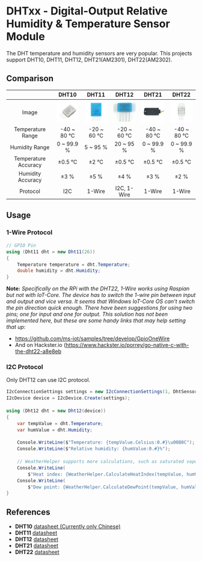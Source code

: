 # DHTxx - Digital-Output Relative Humidity & Temperature Sensor Module

The DHT temperature and humidity sensors are very popular. This projects support DHT10, DHT11, DHT12, DHT21(AM2301), DHT22(AM2302).

## Comparison

|  | DHT10 | DHT11 | DHT12 | DHT21 | DHT22 |
| :------: | :------: | :------: | :------: | :------: | :------: |
| Image | <img src="imgs/dht10.jpg" height="60"/> | <img src="imgs/dht11.jpg" height="60"/> | <img src="imgs/dht12.jpg" height="60"/> | <img src="imgs/dht21.jpg" height="60"/> | <img src="imgs/dht22.jpg" height="60"/> |
| Temperature Range | -40 ~ 80 ℃ | -20 ~ 60 ℃ | -20 ~ 60 ℃ | -40 ~ 80 ℃ | -40 ~ 80 ℃ |
| Humidity Range | 0 ~ 99.9 % | 5 ~ 95 % | 20 ~ 95 % | 0 ~ 99.9 % | 0 ~ 99.9 % |
| Temperature Accuracy | ±0.5 ℃ | ±2 ℃ | ±0.5 ℃ | ±0.5 ℃ | ±0.5 ℃ |
| Humidity Accuracy | ±3 % | ±5 % | ±4 % | ±3 % | ±2 % |
| Protocol | I2C | 1-Wire | I2C, 1-Wire | 1-Wire | 1-Wire |

## Usage

### 1-Wire Protocol

```csharp
// GPIO Pin
using (Dht11 dht = new Dht11(26))
{
    Temperature temperature = dht.Temperature;
    double humidity = dht.Humidity;
}
```
**Note:** _Specifically on the RPi with the DHT22, 1-Wire works using Raspian but not with IoT-Core. The device has to switch the 1-wire pin between input and output and vice versa. It seems that Windows IoT-Core OS can't switch the pin direction quick enough. There have been suggestions for using two pins; one for input and one for output. This solution has not been implemented here, but these are some handy links that may help setting that up:_
- https://github.com/ms-iot/samples/tree/develop/GpioOneWire
- And on Hackster.io (https://www.hackster.io/porrey/go-native-c-with-the-dht22-a8e8eb

### I2C Protocol

Only DHT12 can use I2C protocol.

```csharp
I2cConnectionSettings settings = new I2cConnectionSettings(1, DhtSensor.DefaultI2cAddressDht12);
I2cDevice device = I2cDevice.Create(settings);

using (Dht12 dht = new Dht12(device))
{
    var tempValue = dht.Temperature;
    var humValue = dht.Humidity;

    Console.WriteLine($"Temperature: {tempValue.Celsius:0.#}\u00B0C");
    Console.WriteLine($"Relative humidity: {humValue:0.#}%");

    // WeatherHelper supports more calculations, such as saturated vapor pressure, actual vapor pressure and absolute humidity.
    Console.WriteLine(
        $"Heat index: {WeatherHelper.CalculateHeatIndex(tempValue, humValue).Celsius:0.#}\u00B0C");
    Console.WriteLine(
        $"Dew point: {WeatherHelper.CalculateDewPoint(tempValue, humValue).Celsius:0.#}\u00B0C");
}
```

## References

* **DHT10** [datasheet (Currently only Chinese)](http://www.aosong.com/userfiles/files/media/DHT10%E8%A7%84%E6%A0%BC%E4%B9%A6.pdf)
* **DHT11** [datasheet](https://cdn.datasheetspdf.com/pdf-down/D/H/T/DHT11-Aosong.pdf)
* **DHT12** [datasheet](https://cdn.datasheetspdf.com/pdf-down/D/H/T/DHT12-Aosong.pdf)
* **DHT21** [datasheet](https://cdn.datasheetspdf.com/pdf-down/A/M/2/AM2301-Aosong.pdf)
* **DHT22** [datasheet](https://cdn-shop.adafruit.com/datasheets/DHT22.pdf)
